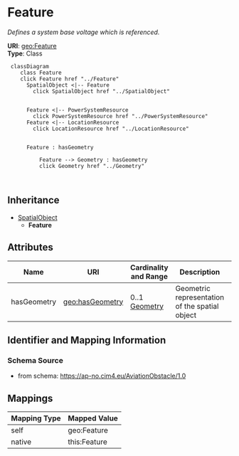 # Feature


_Defines a system base voltage which is referenced._





**URI**: [geo:Feature](http://www.opengis.net/ont/geosparql#Feature)<br />
**Type**: Class




```mermaid
 classDiagram
    class Feature
    click Feature href "../Feature"
      SpatialObject <|-- Feature
        click SpatialObject href "../SpatialObject"
      

      Feature <|-- PowerSystemResource
        click PowerSystemResource href "../PowerSystemResource"
      Feature <|-- LocationResource
        click LocationResource href "../LocationResource"
      
      
      Feature : hasGeometry
        
          Feature --> Geometry : hasGeometry
          click Geometry href "../Geometry"
        
      
```





## Inheritance
* [SpatialObject](SpatialObject.md)
    * **Feature**



## Attributes


| Name | URI | Cardinality and Range | Description | Inheritance |
| ---  | --- | --- | --- | --- |
| hasGeometry | [geo:hasGeometry](http://www.opengis.net/ont/geosparql#hasGeometry) | 0..1 <br />  [Geometry](Geometry.md)  | Geometric representation of the spatial object | direct |









## Identifier and Mapping Information







### Schema Source


* from schema: https://ap-no.cim4.eu/AviationObstacle/1.0





## Mappings

| Mapping Type | Mapped Value |
| ---  | ---  |
| self | geo:Feature |
| native | this:Feature |




